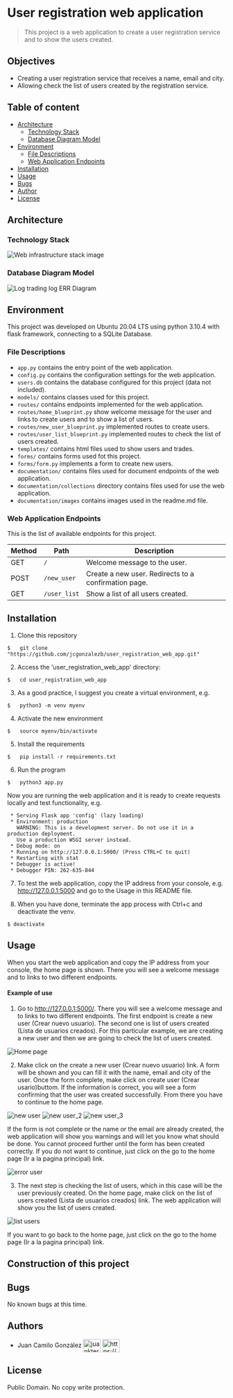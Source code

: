 # User registration web application
> This project is a web application to create a user registration service and to show the users created.

## Objectives

- Creating a user registration service that receives a name, email and city. 
- Allowing check the list of users created by the registration service. 

## Table of content

* [Architecture](#architecture)
	* [Technology Stack](#technology-stack)
	* [Database Diagram Model](#database-diagram-model)
* [Environment](#environment)
	* [File Descriptions](#file-descriptions)
	* [Web Application Endpoints](#web-application-endpoints)
* [Installation](#installation)
* [Usage](#usage)
* [Bugs](#bugs)
* [Author](#author)
* [License](#license)

##  Architecture
###  Technology Stack
![Web infrastructure stack image](documentation/images/tech_project.png)

###  Database Diagram Model

![Log trading log ERR Diagram](documentation/images/DB_stock_log_V3.png)

##  Environment
This project was developed on Ubuntu 20.04 LTS using python 3.10.4 with flask framework, connecting to a SQLite Database.

### File Descriptions

- ```app.py```  contains the entry point of the web application.
- ```config.py```  contains the configuration settings for the web application.
- ```users.db```  contains the database configured for this project (data not included).
- ```models/``` contains classes used for this project.
- ```routes/``` contains endpoints implemented for the web application.
- ```routes/home_blueprint.py``` show welcome message for the user and links to create users and to show a list of users.
- ```routes/new_user_blueprint.py``` implemented routes to create users.
- ```routes/user_list_blueprint.py``` implemented routes to check the list of users created.
- ```templates/``` contains html files used to show users and trades.
- ```forms/``` contains forms used fot this project.
- ```forms/form.py``` implements a form to create new users.
- ```documentation/``` contains files used for document endpoints of the web application.
- ```documentation/collections``` directory contains files used for use the web application.
- ```documentation/images``` contains images used in the readme.md file.


### Web Application Endpoints

This is the list of available endpoints for this project.

|Method          |Path                           |Description                  |
|----------------|-------------------------------|-----------------------------|
|GET             |```/```                        |Welcome message to the user.  |
|POST            |```/new_user```                |Create a new user. Redirects to a confirmation page. |
|GET             |```/user_list```             	 |Show a list of all users created. | 

## Installation

1. Clone this repository
```
$   git clone "https://github.com/jcgonzalezb/user_registration_web_app.git"
```

2. Access the 'user_registration_web_app' directory:

```
$   cd user_registration_web_app
```

3. As a good practice, I suggest you create a virtual environment, e.g.

```
$   python3 -m venv myenv
```

4. Activate the new environment

```
$   source myenv/bin/activate
```

5. Install the requirements
```
$   pip install -r requirements.txt
```


6. Run the program

```
$   python3 app.py
```

Now you are running the web application and it is ready to create requests locally and test functionality, e.g.

```
 * Serving Flask app 'config' (lazy loading)
 * Environment: production
   WARNING: This is a development server. Do not use it in a production deployment.
   Use a production WSGI server instead.
 * Debug mode: on
 * Running on http://127.0.0.1:5000/ (Press CTRL+C to quit)
 * Restarting with stat
 * Debugger is active!
 * Debugger PIN: 262-635-844
```

7. To test the web application, copy the IP address from your console, e.g. http://127.0.0.1:5000 and go to the Usage in this README file.

8. When you have done, terminate the app process with Ctrl+c and deactivate the venv.

```
$ deactivate
```
## Usage

When you start the web application and copy the IP address from your console, the home page is shown. There you will see a welcome message and to links to two different endpoints.

#### Example of use

1. Go to http://127.0.0.1:5000/. There you will see a welcome message and to links to two different endpoints. The first endpoint is create a new user (Crear nuevo usuario). The second one is list of users created (Lista de usuarios creados). For this particular example, we are creating a new user and then we are going to check the list of users created.

![Home page](documentation/images/home.png)

2. Make click on the create a new user (Crear nuevo usuario) link. A form will be shown and you can fill it with the name, email and city of the user. Once the form complete, make click on create user (Crear usario)buttom. If the information is correct, you will see a form confirming that the user was created successfully. From there you have to continue to the home page.

![new user](documentation/images/new_user.png)
![new user_2](documentation/images/new_user2.png)
![new user_3](documentation/images/new_user3.png)


If the form is not complete or the name or the email are already created, the web application will show you warnings and will let you know what should be done. You cannot proceed further until the form has been created correctly. If you do not want to continue, just click on the go to the home page (Ir a la pagina principal) link.

![error user](documentation/images/error_new_user.png)


3. The next step is checking the list of users, which in this case will be the user previously created. On the home page, make click on the list of users created (Lista de usuarios creados) link. The web application will show you the list of users created.

![list users](documentation/images/list_users.png)

If you want to go back to the home page, just click on the go to the home page (Ir a la pagina principal) link.


## Construction of this project






## Bugs

No known bugs at this time.


## Authors

- Juan Camilo González <a href="https://twitter.com/juankter" target="blank"><img align="center" src="https://raw.githubusercontent.com/rahuldkjain/github-profile-readme-generator/master/src/images/icons/Social/twitter.svg" alt="juankter" height="30" width="40" /></a>
<a href="https://bit.ly/2MBNR0t" target="blank"><img align="center" src="https://raw.githubusercontent.com/rahuldkjain/github-profile-readme-generator/master/src/images/icons/Social/linked-in-alt.svg" alt="https://bit.ly/2mbnr0t" height="30" width="40" /></a>

## License

Public Domain. No copy write protection.